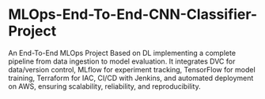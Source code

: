 # MLOps-End-To-End-CNN-Classifier-Project
An End-To-End MLOps Project Based on DL implementing a complete pipeline from data ingestion to model evaluation. It integrates DVC for data/version control, MLflow for experiment tracking, TensorFlow for model training, Terraform for IAC, CI/CD with Jenkins, and automated deployment on AWS, ensuring scalability, reliability, and reproducibility.
